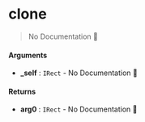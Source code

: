 # clone

> No Documentation 🚧

#### Arguments

- **\_self** : `IRect` \- No Documentation 🚧

#### Returns

- **arg0** : `IRect` \- No Documentation 🚧